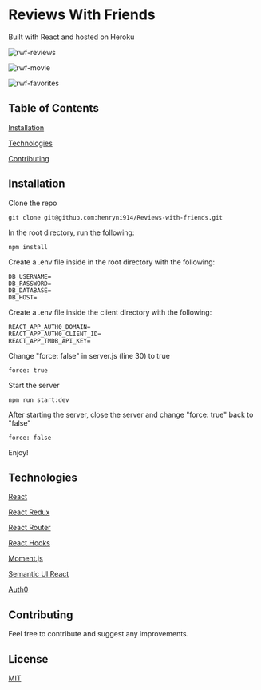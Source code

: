 # Reviews With Friends

Built with React and hosted on Heroku

![rwf-reviews](https://user-images.githubusercontent.com/58963267/116177968-c43bb880-a6e2-11eb-92a5-22faa3ba7d94.png)

![rwf-movie](https://user-images.githubusercontent.com/58963267/116178413-8d19d700-a6e3-11eb-8fdb-798bb5f2f3a1.png)

![rwf-favorites](https://user-images.githubusercontent.com/58963267/116177405-bd607600-a6e1-11eb-8e95-c4c19ed97d64.png)

## Table of Contents

[Installation](#Installation)

[Technologies](#Technologies)

[Contributing](#Contributing)

## Installation

Clone the repo
```
git clone git@github.com:henryni914/Reviews-with-friends.git
```

In the root directory, run the following: 
```
npm install
```

Create a .env file inside in the root directory with the following:
```
DB_USERNAME=
DB_PASSWORD=
DB_DATABASE=
DB_HOST=
```

Create a .env file inside the client directory with the following: 
```
REACT_APP_AUTH0_DOMAIN=
REACT_APP_AUTH0_CLIENT_ID=
REACT_APP_TMDB_API_KEY=
```

Change "force: false" in server.js (line 30) to true 
```
force: true
```

Start the server
```
npm run start:dev
```

After starting the server, close the server and change "force: true" back to "false"
```
force: false
```
Enjoy!


## Technologies
[React](https://reactjs.org/)

[React Redux](https://react-redux.js.org/)

[React Router](https://reactrouter.com/)

[React Hooks](https://reactjs.org/docs/hooks-intro.html)

[Moment.js](https://momentjs.com/)

[Semantic UI React](https://react.semantic-ui.com/)

[Auth0](https://auth0.com/)

## Contributing

Feel free to contribute and suggest any improvements.

## License

[MIT](https://choosealicense.com/licenses/mit/)
